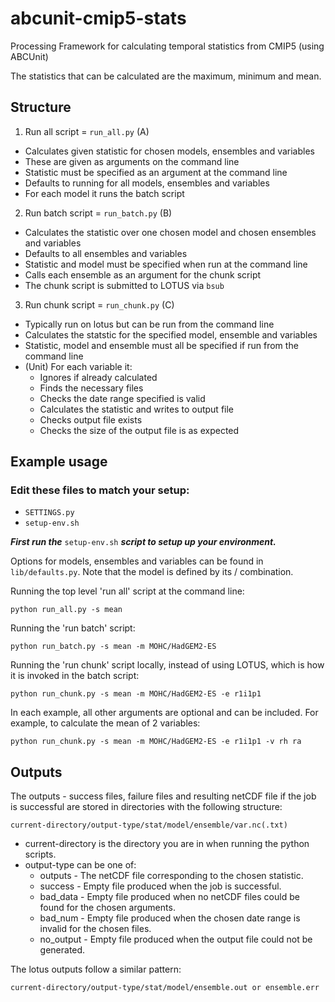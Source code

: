 # abcunit-cmip5-stats
Processing Framework for calculating temporal statistics from CMIP5 (using ABCUnit)

The statistics that can be calculated are the maximum, minimum and mean.

## Structure ##

1. Run all script = `run_all.py` (A)
* Calculates given statistic for chosen models, ensembles and variables
* These are given as arguments on the command line
* Statistic must be specified as an argument at the command line
* Defaults to running for all models, ensembles and variables
* For each model it runs the batch script

2. Run batch script = `run_batch.py` (B)
* Calculates the statistic over one chosen model and chosen ensembles and variables
* Defaults to all ensembles and variables
* Statistic and model must be specified when run at the command line 
* Calls each ensemble as an argument for the chunk script
* The chunk script is submitted to LOTUS via `bsub`

3. Run chunk script = `run_chunk.py` (C)
* Typically run on lotus but can be run from the command line
* Calculates the statstic for the specified model, ensemble and variables
* Statistic, model and ensemble must all be specified if run from the command line
* (Unit) For each variable it: 
    * Ignores if already calculated
    * Finds the necessary files
    * Checks the date range specified is valid
    * Calculates the statistic and writes to output file
    * Checks output file exists
    * Checks the size of the output file is as expected
    
## Example usage ##

### Edit these files to match your setup: ###

* `SETTINGS.py`
* `setup-env.sh`

***First run the*** `setup-env.sh` ***script to setup up your environment.***

Options for models, ensembles and variables can be found in `lib/defaults.py`. Note that the model is defined by its <institute>/<model> combination.

Running the top level 'run all' script at the command line:

`python run_all.py -s mean` 

Running the 'run batch' script:

`python run_batch.py -s mean -m MOHC/HadGEM2-ES`

Running the 'run chunk' script locally, instead of using LOTUS, which is how it is invoked in the batch script:

`python run_chunk.py -s mean -m MOHC/HadGEM2-ES -e r1i1p1`

In each example, all other arguments are optional and can be included. 
For example, to calculate the mean of 2 variables:

`python run_chunk.py -s mean -m MOHC/HadGEM2-ES -e r1i1p1 -v rh ra`

## Outputs ##

The outputs - success files, failure files and resulting netCDF file if the job is successful are stored in directories with the following structure:

`current-directory/output-type/stat/model/ensemble/var.nc(.txt)`
   
* current-directory is the directory you are in when running the python scripts.
* output-type can be one of:
   * outputs - The netCDF file corresponding to the chosen statistic.
   * success - Empty file produced when the job is successful.
   * bad_data - Empty file produced when no netCDF files could be found for the chosen arguments.
   * bad_num - Empty file produced when the chosen date range is invalid for the chosen files.
   * no_output - Empty file produced when the output file could not be generated.
   
The lotus outputs follow a similar pattern:

`current-directory/output-type/stat/model/ensemble.out or ensemble.err`

   
   
